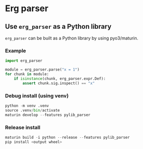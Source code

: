 # Erg parser

## Use `erg_parser` as a Python library

`erg_parser` can be built as a Python library by using pyo3/maturin.

### Example

```python
import erg_parser

module = erg_parser.parse("x = 1")
for chunk in module:
    if isinstance(chunk, erg_parser.expr.Def):
        assert chunk.sig.inspect() == "x"
```

### Debug install (using venv)

```python
python -m venv .venv
source .venv/bin/activate
maturin develop --features pylib_parser
```

### Release install

```python
maturin build -i python --release --features pylib_parser
pip install <output wheel>
```

